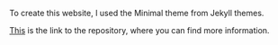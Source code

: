To create this website, I used the Minimal theme from Jekyll themes.

[This](https://github.com/pages-themes/minimal) is the link to the repository,
where you can find more information.